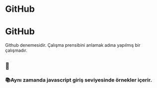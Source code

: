 # GitHub
<h1>GitHub</h1>
    <p>Github denemesidir. Çalışma prensibini anlamak adına yapılmış bir çalışmadır. </p>
    <h2>🙌</h2>
    <h3>📚Aynı zamanda javascript giriş seviyesinde örnekler içerir.</h3>